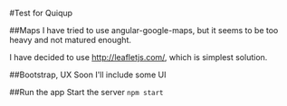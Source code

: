 #Test for Quiqup

##Maps
I have tried to use angular-google-maps, but it seems to be too heavy and not matured enought.

I have decided to use http://leafletjs.com/, which is simplest solution.

##Bootstrap, UX
Soon I'll include some UI

##Run the app
Start the server
``` npm start ```